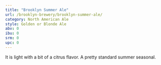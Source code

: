 ```yaml
---
title: "Brooklyn Summer Ale"
url: /brooklyn-brewery/brooklyn-summer-ale/
category: North American Ale
style: Golden or Blonde Ale
abv: 0
ibu: 0
srm: 0
upc: 0
---
```

It is light with a bit of a citrus flavor.  A pretty standard summer seasonal.
